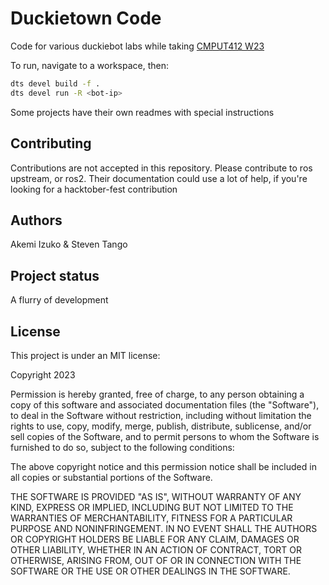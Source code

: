 # Duckietown Code

Code for various duckiebot labs while taking [CMPUT412
W23](https://noway.moe/duckietown)

To run, navigate to a workspace, then:

```bash
dts devel build -f .
dts devel run -R <bot-ip>
```

Some projects have their own readmes with special instructions

## Contributing

Contributions are not accepted in this repository. Please contribute to ros
upstream, or ros2. Their documentation could use a lot of help, if you're
looking for a hacktober-fest contribution

## Authors

Akemi Izuko & Steven Tango

## Project status

A flurry of development

## License

This project is under an MIT license:

Copyright 2023

Permission is hereby granted, free of charge, to any person obtaining a copy of
this software and associated documentation files (the "Software"), to deal in
the Software without restriction, including without limitation the rights to
use, copy, modify, merge, publish, distribute, sublicense, and/or sell copies of
the Software, and to permit persons to whom the Software is furnished to do so,
subject to the following conditions:

The above copyright notice and this permission notice shall be included in all
copies or substantial portions of the Software.

THE SOFTWARE IS PROVIDED "AS IS", WITHOUT WARRANTY OF ANY KIND, EXPRESS OR
IMPLIED, INCLUDING BUT NOT LIMITED TO THE WARRANTIES OF MERCHANTABILITY, FITNESS
FOR A PARTICULAR PURPOSE AND NONINFRINGEMENT. IN NO EVENT SHALL THE AUTHORS OR
COPYRIGHT HOLDERS BE LIABLE FOR ANY CLAIM, DAMAGES OR OTHER LIABILITY, WHETHER
IN AN ACTION OF CONTRACT, TORT OR OTHERWISE, ARISING FROM, OUT OF OR IN
CONNECTION WITH THE SOFTWARE OR THE USE OR OTHER DEALINGS IN THE SOFTWARE.
